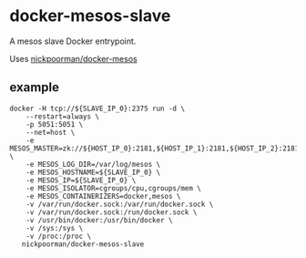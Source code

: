 # docker-mesos-slave

A mesos slave Docker entrypoint.

Uses [nickpoorman/docker-mesos](https://github.com/nickpoorman/docker-mesos)

## example

```
docker -H tcp://${SLAVE_IP_0}:2375 run -d \
    --restart=always \
    -p 5051:5051 \
    --net=host \
    -e MESOS_MASTER=zk://${HOST_IP_0}:2181,${HOST_IP_1}:2181,${HOST_IP_2}:2181/mesos \
    -e MESOS_LOG_DIR=/var/log/mesos \
    -e MESOS_HOSTNAME=${SLAVE_IP_0} \
    -e MESOS_IP=${SLAVE_IP_0} \
    -e MESOS_ISOLATOR=cgroups/cpu,cgroups/mem \
    -e MESOS_CONTAINERIZERS=docker,mesos \
    -v /var/run/docker.sock:/var/run/docker.sock \
    -v /var/run/docker.sock:/run/docker.sock \
    -v /usr/bin/docker:/usr/bin/docker \
    -v /sys:/sys \
    -v /proc:/proc \
   nickpoorman/docker-mesos-slave
```

